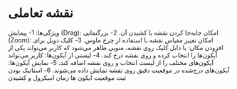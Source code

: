 # نقشه تعاملی

ویژگی‌ها:
1- پیمایش (Drag): امکان جابه‌جا کردن نقشه با کشیدن آن.
2- بزرگنمایی (Zoom): امکان تغییر مقیاس نقشه با استفاده از چرخ ماوس.
3- کلیک دوبل برای افزودن مکان: با دابل کلیک روی نقشه، منویی ظاهر می‌شود که کاربر می‌تواند یکی از آیکون‌ها را انتخاب کرده و روی نقشه درج کند.
4- لیستی از آیکون‌ها: کاربر می‌تواند آیکون‌های مختلف را از لیست انتخاب و روی نقشه اضافه کند.
5- نمایش آیکون‌ها: آیکون‌های درج‌شده در موقعیت دقیق روی نقشه نمایش داده می‌شوند.
6- استاتیک بودن ثبت موقعیت ایکون ها زمان اسکرول و کشیدن 

